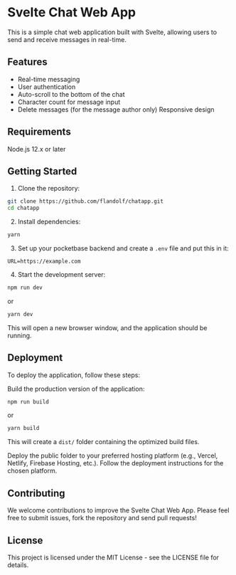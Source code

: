 # Svelte Chat Web App
This is a simple chat web application built with Svelte, allowing users to send and receive messages in real-time.

## Features
- Real-time messaging
- User authentication
- Auto-scroll to the bottom of the chat
- Character count for message input
- Delete messages (for the message author only)
Responsive design

## Requirements
Node.js 12.x or later
## Getting Started
1. Clone the repository:
```bash
git clone https://github.com/flandolf/chatapp.git
cd chatapp
```
2. Install dependencies:
```bash
yarn
```
3. Set up your pocketbase backend and create a `.env` file and put this in it:
```
URL=https://example.com
```

4. Start the development server:

```bash
npm run dev
```
or
```bash
yarn dev
```
This will open a new browser window, and the application should be running.

## Deployment
To deploy the application, follow these steps:

Build the production version of the application:

```bash
npm run build
```
or 
```bash
yarn build
```
This will create a `dist/` folder containing the optimized build files.

Deploy the public folder to your preferred hosting platform (e.g., Vercel, Netlify, Firebase Hosting, etc.). Follow the deployment instructions for the chosen platform.

## Contributing
We welcome contributions to improve the Svelte Chat Web App. Please feel free to submit issues, fork the repository and send pull requests!

## License
This project is licensed under the MIT License - see the LICENSE file for details.